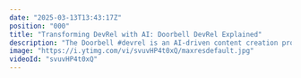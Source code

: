 ```yaml
---
date: "2025-03-13T13:43:17Z"
position: "000"
title: "Transforming DevRel with AI: Doorbell DevRel Explained"
description: "The Doorbell #devrel is an AI-driven content creation project that generates lifelike, unscripted developer marketing videos using minimal code and cutting-edge tools like @heygen_official, @elevenlabsio, @Contentstack, and @Cloudinary to produce authentic tech content at scale.\n\nhttps://doorbell-devrel.timbenniks.dev\n\nThere is too much 2b2 marketing with high production value, fancy buzzwords, and boring SEO copy. I'm one of these content creators, and at this point, it feels like I'm creating content so other marketers can copy the work. It is high time an expert speaks real words that actually help people achieve their dreams of building great websites.\n\nThis is the Doorbell DevRel. It's raw, off-the-cuff, and real. After a few successful doorbell videos, I decided to automate the process with AI to keep up with the demand.\n\nFollow me here:\nWebsite: https://timbenniks.dev\nTwitter: https://twitter.com/timbenniks\nGithub: https://github.com/timbenniks"
image: "https://i.ytimg.com/vi/svuvHP4t0xQ/maxresdefault.jpg"
videoId: "svuvHP4t0xQ"
---
```


